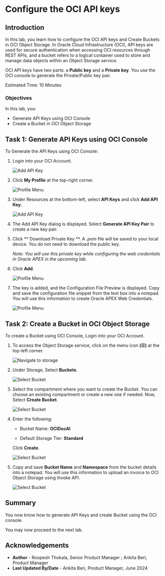 # Configure the OCI API keys

## Introduction

In this lab, you learn how to configure the OCI API keys and Create Buckets in OCI Object Storage. In Oracle Cloud Infrastructure (OCI), API keys are used for secure authentication when accessing OCI resources through REST APIs, and a bucket refers to a logical container used to store and manage data objects within an Object Storage service.

OCI API keys have two parts: a **Public key** and a **Private key**. You use the OCI console to generate the Private/Public key pair.

Estimated Time: 10 Minutes

### Objectives
In this lab, you:

- Generate API Keys using OCI Console
- Create a Bucket in OCI Object Storage

## Task 1: Generate API Keys using OCI Console

To Generate the API Keys using OCI Console:

1. Login into your OCI Account.

   ![Add API Key](images/oci-login.png " ")

2. Click **My Profile** at the top-right corner.

    ![Profile Menu](images/profile.png " ")

3. Under Resources at the bottom-left, select **API Keys** and  click **Add API Key**.

    ![Add API Key](images/api-keys.png " ")

4. The Add API Key dialog is displayed. Select **Generate API Key Pair** to create a new key pair.

5. Click ** Download Private Key **. A *.pem* file will be saved to your local device. You do not need to download the public key.

   *Note: You will use this private key while configuring the web credentials in Oracle APEX in the upcoming lab.*

6. Click **Add**.

    ![Profile Menu](images/add-api-key.png " ")

7. The key is added, and the Configuration File Preview is displayed. Copy and save the configuration file snippet from the text box into a notepad. You will use this information to create Oracle APEX Web Credentials.

    ![Profile Menu](images/configuration-preview.png " ")

## Task 2: Create a Bucket in OCI Object Storage
To create a Bucket using OCI Console, Login into your OCI Account.

1. To access the Object Storage service, click on the menu icon **(☰)** at the top-left corner.

   ![Navigate to storage](images/navigate-to-storage.png " ")

2. Under Storage, Select **Buckets**.

   ![Select Bucket](images/select-bucket.png " ")

3. Select the compartment where you want to create the Bucket. You can choose an existing compartment or create a new one if needed. Now, Select **Create Bucket**.

   ![Select Bucket](images/create-bucket.png " ")

4. Enter the following:

    - Bucket Name: **OCIDocAI**

    - Default Storage Tier: **Standard**

    Click **Create**.

    ![Select Bucket](images/bucket-details.png " ")

5. Copy and save **Bucket Name** and **Namespace** from the bucket details into a notepad. You will use this information to upload an invoice to OCI Object Storage using Invoke API.

    ![Select Bucket](images/bucket-created.png " ")

## Summary
You now know how to generate API Keys and create Bucket using the OCI console.

You may now proceed to the next lab.

## Acknowledgements
- **Author** - Roopesh Thokala, Senior Product Manager ; Ankita Beri, Product Manager
- **Last Updated By/Date** - Ankita Beri, Product Manager, June 2024
